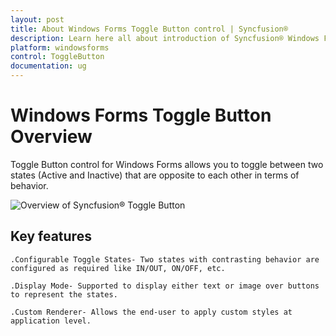 ```yaml
---
layout: post
title: About Windows Forms Toggle Button control | Syncfusion®
description: Learn here all about introduction of Syncfusion® Windows Forms Toggle Button control, its elements and more details.
platform: windowsforms
control: ToggleButton 
documentation: ug
---
```


# Windows Forms Toggle Button Overview

Toggle Button control for Windows Forms allows you to toggle between two states (Active and Inactive) that are opposite to each other in terms of behavior.

![Overview of Syncfusion® Toggle Button](Overview_images/Overview_img1.jpeg)


## Key features

    .Configurable Toggle States- Two states with contrasting behavior are configured as required like IN/OUT, ON/OFF, etc. 

    .Display Mode- Supported to display either text or image over buttons to represent the states.

    .Custom Renderer- Allows the end-user to apply custom styles at application level.
